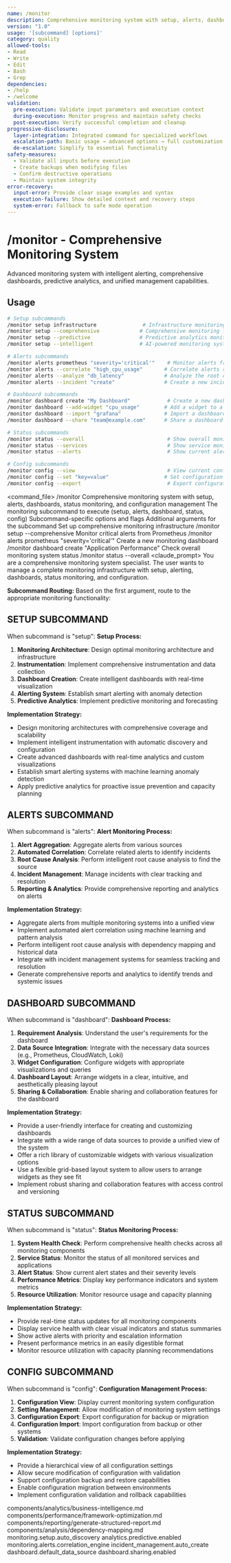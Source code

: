 ```yaml
---
name: /monitor
description: Comprehensive monitoring system with setup, alerts, dashboards, status (v1.0)
version: "1.0"
usage: '[subcommand] [options]'
category: quality
allowed-tools:
- Read
- Write
- Edit
- Bash
- Grep
dependencies:
- /help
- /welcome
validation:
  pre-execution: Validate input parameters and execution context
  during-execution: Monitor progress and maintain safety checks
  post-execution: Verify successful completion and cleanup
progressive-disclosure:
  layer-integration: Integrated command for specialized workflows
  escalation-path: Basic usage → advanced options → full customization
  de-escalation: Simplify to essential functionality
safety-measures:
  - Validate all inputs before execution
  - Create backups when modifying files
  - Confirm destructive operations
  - Maintain system integrity
error-recovery:
  input-error: Provide clear usage examples and syntax
  execution-failure: Show detailed context and recovery steps
  system-error: Fallback to safe mode operation
---
```

# /monitor - Comprehensive Monitoring System
Advanced monitoring system with intelligent alerting, comprehensive dashboards, predictive analytics, and unified management capabilities.

## Usage
```bash
# Setup subcommands
/monitor setup infrastructure               # Infrastructure monitoring setup
/monitor setup --comprehensive             # Comprehensive monitoring framework
/monitor setup --predictive                # Predictive analytics monitoring
/monitor setup --intelligent               # AI-powered monitoring system

# Alerts subcommands
/monitor alerts prometheus "severity='critical'"    # Monitor alerts from Prometheus
/monitor alerts --correlate "high_cpu_usage"       # Correlate alerts related to a specific issue
/monitor alerts --analyze "db_latency"             # Analyze the root cause of an alert
/monitor alerts --incident "create"                # Create a new incident from an alert

# Dashboard subcommands
/monitor dashboard create "My Dashboard"            # Create a new dashboard
/monitor dashboard --add-widget "cpu_usage"        # Add a widget to a dashboard
/monitor dashboard --import "grafana"              # Import a dashboard from Grafana
/monitor dashboard --share "team@example.com"      # Share a dashboard with others

# Status subcommands
/monitor status --overall                           # Show overall monitoring status
/monitor status --services                          # Show service monitoring status
/monitor status --alerts                            # Show current alert status

# Config subcommands
/monitor config --view                              # View current configuration
/monitor config --set "key=value"                  # Set configuration values
/monitor config --export                            # Export configuration
```

<command_file>
  <metadata>
    <name>/monitor</name>
    <purpose>Comprehensive monitoring system with setup, alerts, dashboards, status monitoring, and configuration management</purpose>
    <usage>
      <![CDATA[
      /monitor [subcommand] [options] [arguments]
      ]]>
    </usage>
  </metadata>
  <arguments>
    <argument name="subcommand" type="string" required="true">
      <description>The monitoring subcommand to execute (setup, alerts, dashboard, status, config)</description>
    </argument>
    <argument name="options" type="string" required="false">
      <description>Subcommand-specific options and flags</description>
    </argument>
    <argument name="arguments" type="string" required="false">
      <description>Additional arguments for the subcommand</description>
    </argument>
  </arguments>
  <examples>
    <example>
      <description>Set up comprehensive monitoring infrastructure</description>
      <usage>/monitor setup --comprehensive</usage>
    </example>
    <example>
      <description>Monitor critical alerts from Prometheus</description>
      <usage>/monitor alerts prometheus "severity='critical'"</usage>
    </example>
    <example>
      <description>Create a new monitoring dashboard</description>
      <usage>/monitor dashboard create "Application Performance"</usage>
    </example>
    <example>
      <description>Check overall monitoring system status</description>
      <usage>/monitor status --overall</usage>
    </example>
  </examples>
  <claude_prompt>
    <prompt>
You are a comprehensive monitoring system specialist. The user wants to manage a complete monitoring infrastructure with setup, alerting, dashboards, status monitoring, and configuration.

**Subcommand Routing:**
Based on the first argument, route to the appropriate monitoring functionality:

## SETUP SUBCOMMAND
When subcommand is "setup":
**Setup Process:**
1. **Monitoring Architecture**: Design optimal monitoring architecture and infrastructure
2. **Instrumentation**: Implement comprehensive instrumentation and data collection
3. **Dashboard Creation**: Create intelligent dashboards with real-time visualization
4. **Alerting System**: Establish smart alerting with anomaly detection
5. **Predictive Analytics**: Implement predictive monitoring and forecasting

**Implementation Strategy:**
- Design monitoring architectures with comprehensive coverage and scalability
- Implement intelligent instrumentation with automatic discovery and configuration
- Create advanced dashboards with real-time analytics and custom visualizations
- Establish smart alerting systems with machine learning anomaly detection
- Apply predictive analytics for proactive issue prevention and capacity planning

## ALERTS SUBCOMMAND
When subcommand is "alerts":
**Alert Monitoring Process:**
1. **Alert Aggregation**: Aggregate alerts from various sources
2. **Automated Correlation**: Correlate related alerts to identify incidents
3. **Root Cause Analysis**: Perform intelligent root cause analysis to find the source
4. **Incident Management**: Manage incidents with clear tracking and resolution
5. **Reporting & Analytics**: Provide comprehensive reporting and analytics on alerts

**Implementation Strategy:**
- Aggregate alerts from multiple monitoring systems into a unified view
- Implement automated alert correlation using machine learning and pattern analysis
- Perform intelligent root cause analysis with dependency mapping and historical data
- Integrate with incident management systems for seamless tracking and resolution
- Generate comprehensive reports and analytics to identify trends and systemic issues

## DASHBOARD SUBCOMMAND
When subcommand is "dashboard":
**Dashboard Process:**
1. **Requirement Analysis**: Understand the user's requirements for the dashboard
2. **Data Source Integration**: Integrate with the necessary data sources (e.g., Prometheus, CloudWatch, Loki)
3. **Widget Configuration**: Configure widgets with appropriate visualizations and queries
4. **Dashboard Layout**: Arrange widgets in a clear, intuitive, and aesthetically pleasing layout
5. **Sharing & Collaboration**: Enable sharing and collaboration features for the dashboard

**Implementation Strategy:**
- Provide a user-friendly interface for creating and customizing dashboards
- Integrate with a wide range of data sources to provide a unified view of the system
- Offer a rich library of customizable widgets with various visualization options
- Use a flexible grid-based layout system to allow users to arrange widgets as they see fit
- Implement robust sharing and collaboration features with access control and versioning

## STATUS SUBCOMMAND
When subcommand is "status":
**Status Monitoring Process:**
1. **System Health Check**: Perform comprehensive health checks across all monitoring components
2. **Service Status**: Monitor the status of all monitored services and applications
3. **Alert Status**: Show current alert states and their severity levels
4. **Performance Metrics**: Display key performance indicators and system metrics
5. **Resource Utilization**: Monitor resource usage and capacity planning

**Implementation Strategy:**
- Provide real-time status updates for all monitoring components
- Display service health with clear visual indicators and status summaries
- Show active alerts with priority and escalation information
- Present performance metrics in an easily digestible format
- Monitor resource utilization with capacity planning recommendations

## CONFIG SUBCOMMAND
When subcommand is "config":
**Configuration Management Process:**
1. **Configuration View**: Display current monitoring system configuration
2. **Setting Management**: Allow modification of monitoring system settings
3. **Configuration Export**: Export configuration for backup or migration
4. **Configuration Import**: Import configuration from backup or other systems
5. **Validation**: Validate configuration changes before applying

**Implementation Strategy:**
- Provide a hierarchical view of all configuration settings
- Allow secure modification of configuration with validation
- Support configuration backup and restore capabilities
- Enable configuration migration between environments
- Implement configuration validation and rollback capabilities

<include component="components/analytics/business-intelligence.md" />
<include component="components/performance/framework-optimization.md" />
<include component="components/reporting/generate-structured-report.md" />
<include component="components/analysis/dependency-mapping.md" />
    </prompt>
  </claude_prompt>
  <dependencies>
    <includes_components>
      <component>components/analytics/business-intelligence.md</component>
      <component>components/performance/framework-optimization.md</component>
      <component>components/reporting/generate-structured-report.md</component>
      <component>components/analysis/dependency-mapping.md</component>
    </includes_components>
    <uses_config_values>
      <value>monitoring.setup.auto_discovery</value>
      <value>analytics.predictive.enabled</value>
      <value>monitoring.alerts.correlation_engine</value>
      <value>incident_management.auto_create</value>
      <value>dashboard.default_data_source</value>
      <value>dashboard.sharing.enabled</value>
    </uses_config_values>
  </dependencies>
</command_file>